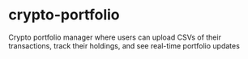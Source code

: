 # crypto-portfolio
Crypto portfolio manager where users can upload CSVs of their transactions, track their holdings, and see real-time portfolio updates
